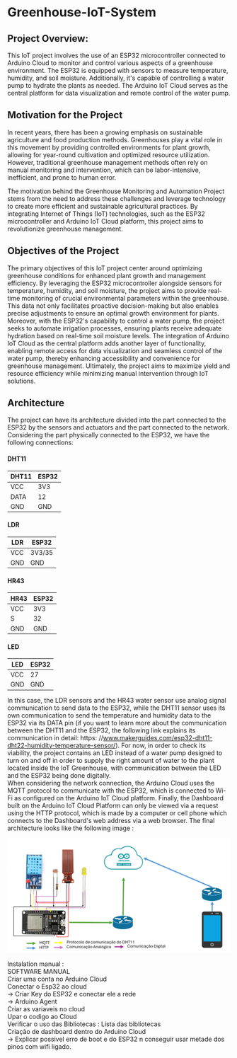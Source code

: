 # Greenhouse-IoT-System

## Project Overview:
This IoT project involves the use of an ESP32 microcontroller connected to Arduino Cloud to monitor and control various aspects of a greenhouse environment. The ESP32 is equipped with sensors to measure temperature, humidity, and soil moisture. Additionally, it's capable of controlling a water pump to hydrate the plants as needed. The Arduino IoT Cloud serves as the central platform for data visualization and remote control of the water pump.

##  Motivation for the Project
In recent years, there has been a growing emphasis on sustainable agriculture and food production methods. Greenhouses play a vital role in this movement by providing controlled environments for plant growth, allowing for year-round cultivation and optimized resource utilization. However, traditional greenhouse management methods often rely on manual monitoring and intervention, which can be labor-intensive, inefficient, and prone to human error.

The motivation behind the Greenhouse Monitoring and Automation Project stems from the need to address these challenges and leverage technology to create more efficient and sustainable agricultural practices. By integrating Internet of Things (IoT) technologies, such as the ESP32 microcontroller and Arduino IoT Cloud platform, this project aims to revolutionize greenhouse management.

## Objectives of the Project
The primary objectives of this IoT project center around optimizing greenhouse conditions for enhanced plant growth and management efficiency. By leveraging the ESP32 microcontroller alongside sensors for temperature, humidity, and soil moisture, the project aims to provide real-time monitoring of crucial environmental parameters within the greenhouse. This data not only facilitates proactive decision-making but also enables precise adjustments to ensure an optimal growth environment for plants. Moreover, with the ESP32's capability to control a water pump, the project seeks to automate irrigation processes, ensuring plants receive adequate hydration based on real-time soil moisture levels. The integration of Arduino IoT Cloud as the central platform adds another layer of functionality, enabling remote access for data visualization and seamless control of the water pump, thereby enhancing accessibility and convenience for greenhouse management. Ultimately, the project aims to maximize yield and resource efficiency while minimizing manual intervention through IoT solutions.

## Architecture
The project can have its architecture divided into the part connected to the ESP32 by the sensors and actuators and the part connected to the network. Considering the part physically connected to the ESP32, we have the following connections:
#### DHT11

| DHT11 | ESP32 |
| --- | --- |
| VCC | 3V3 |
| DATA | 12 |
| GND | GND |

#### LDR

| LDR | ESP32 |
| --- | --- |
| VCC | 3V3/35 |
| GND | GND |

#### HR43

| HR43 | ESP32 |
| --- | --- |
| VCC | 3V3 |
| S | 32 |
| GND | GND |

#### LED

| LED | ESP32 |
| --- | --- |
| VCC | 27 |
| GND | GND |


In this case, the LDR sensors and the HR43 water sensor use analog signal communication to send data to the ESP32, while the DHT11 sensor uses its own communication to send the temperature and humidity data to the ESP32 via its DATA pin (if you want to learn more about the communication between the DHT11 and the ESP32, the following link explains its communication in detail: https: //www.makerguides.com/esp32-dht11-dht22-humidity-temperature-sensor/). For now, in order to check its viability, the project contains an LED instead of a water pump designed to turn on and off in order to supply the right amount of water to the plant located inside the IoT Greenhouse, with communication between the LED and the ESP32 being done digitally. <br>
When considering the network connection, the Arduino Cloud uses the MQTT protocol to communicate with the ESP32, which is connected to Wi-Fi as configured on the Arduino IoT Cloud platform. Finally, the Dashboard built on the Arduino IoT Cloud Platform can only be viewed via a request using the HTTP protocol, which is made by a computer or cell phone which connects to the Dashboard's web address via a web browser. The final architecture looks like the following image : <br>

![alt text](https://github.com/nrazp/greenhouse-iot-system/blob/main/greenhouse-sketch_apr16a/arquitetura_v1.1.jpg)

Instalation manual : <br>
SOFTWARE MANUAL <br>
Criar uma conta no Arduino Cloud  <br>
Conectar o Esp32 ao cloud <br>
  -> Criar Key do ESP32 e conectar ele a rede <br>
  -> Arduino Agent <br>
Criar as variaveis no cloud <br>
Upar o codigo ao Cloud <br>
Verificar o uso das Bibliotecas : Lista das bibliotecas <br>
Criação de dashboard dentro do Arduino Cloud <br>
  -> Explicar possivel erro de boot e do ESP32 n conseguir usar metade dos pinos com wifi ligado. <br>

